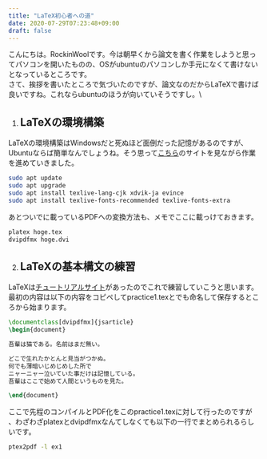 ```yaml
---
title: "LaTeX初心者への道"
date: 2020-07-29T07:23:48+09:00
draft: false
---
```


こんにちは。RockinWoolです。今は朝早くから論文を書く作業をしようと思ってパソコンを開いたものの、OSがubuntuのパソコンしか手元になくて書けないとなっているところです。\
さて、挨拶を書いたところで気づいたのですが、論文なのだからLaTeXで書けば良いですね。これならubuntuのほうが向いていそうですし。\

1. ## LaTeXの環境構築

LaTeXの環境構築はWindowsだと死ぬほど面倒だった記憶があるのですが、Ubuntuならば簡単なんでしょうね。そう思って[こちら](https://qiita.com/BitPositive/items/6b13e2038d628c33be8e)のサイトを見ながら作業を進めていきました。

```bash
sudo apt update
sudo apt upgrade
sudo apt install texlive-lang-cjk xdvik-ja evince
sudo apt install texlive-fonts-recommended texlive-fonts-extra
```

あとついでに載っているPDFへの変換方法も、メモでここに載っけておきます。

```bash
platex hoge.tex
dvipdfmx hoge.dvi
```

2. ## LaTeXの基本構文の練習

LaTeXは[チュートリアルサイト](https://texwiki.texjp.org/?LaTeX%E5%85%A5%E9%96%80%2F%E6%9C%80%E5%88%9D%E3%81%AE%E4%BE%8B)があったのでこれで練習していこうと思います。\
最初の内容は以下の内容をコピペしてpractice1.texとでも命名して保存するところから始まります。

```tex
\documentclass[dvipdfmx]{jsarticle}
\begin{document}

吾輩は猫である。名前はまだ無い。

どこで生れたかとんと見当がつかぬ。
何でも薄暗いじめじめした所で
ニャーニャー泣いていた事だけは記憶している。
吾輩はここで始めて人間というものを見た。

\end{document}
```

ここで先程のコンパイルとPDF化をこのpractice1.texに対して行ったのですが
、わざわざplatexとdvipdfmxなんてしなくても以下の一行でまとめられるらしいです。

```bash
ptex2pdf -l ex1
```